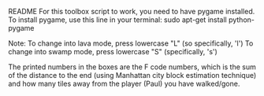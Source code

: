 README
For this toolbox script to work, you need to have pygame installed. 
To install pygame, use this line in your terminal:
sudo apt-get install python-pygame

Note: 
To change into lava mode, press lowercase "L" (so specifically, 'l') 
To change into swamp mode, press lowercase "S" (specifically, 's')

The printed numbers in the boxes are the F code numbers, which is the sum of the distance to the end (using Manhattan city block estimation technique) and how many tiles away from the player (Paul) you have walked/gone. 
